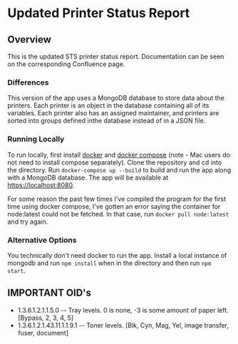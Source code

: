 # Updated Printer Status Report

## Overview

This is the updated STS printer status report. Documentation can be seen on the corresponding Confluence page.

### Differences

This version of the app uses a MongoDB database to store data about the printers. Each printer is an object in the database containing all of its variables. Each printer also has an assigned maintainer, and printers are sorted into groups defined inthe database instead of in a JSON file.

### Running Locally

To run locally, first install [docker](https://docs.docker.com/get-docker/) and [docker compose](https://docs.docker.com/compose/install/) (note - Mac users do not need to install compose separately). Clone the repository and cd into the directory. Run `docker-compose up --build` to build and run the app along with a MongoDB database. The app will be available at <https://localhost:8080>.

For some reason the past few times I've compiled the program for the first time using docker compose, I've gotten an error saying the container for node:latest could not be fetched. In that case, run `docker pull node:latest` and try again.

### Alternative Options

You technically don't need docker to run the app. Install a local instance of mongodb and run `npm install` when in the directory and then run `npm start`.

## IMPORTANT OID's

- 1.3.6.1.2.1.1.5.0 -- Tray levels. 0 is none, -3 is some amount of paper left. [Bypass, 2, 3, 4, 5]
- 1.3.6.1.2.1.43.11.1.1.9.1 -- Toner levels. [Blk, Cyn, Mag, Yel, image transfer, fuser, document]